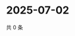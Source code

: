 # 2025-07-02

共 0 条

<!-- BEGIN ZHIHUVIDEO -->
<!-- 最后更新时间 Wed Jul 02 2025 20:22:04 GMT+0800 (China Standard Time) -->

<!-- END ZHIHUVIDEO -->
